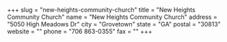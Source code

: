 +++
slug = "new-heights-community-church"
title = "New Heights Community Church"
name = "New Heights Community Church"
address = "5050 High Meadows Dr"
city = "Grovetown"
state = "GA"
postal = "30813"
website = ""
phone = "706 863-0355"
fax = ""
+++
